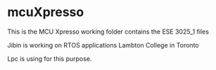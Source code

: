 # mcuXpresso
This is the MCU Xpresso working folder contains the ESE 3025_1 files

Jibin is working on RTOS applications Lambton College in Toronto 

Lpc is using for this purpose. 
